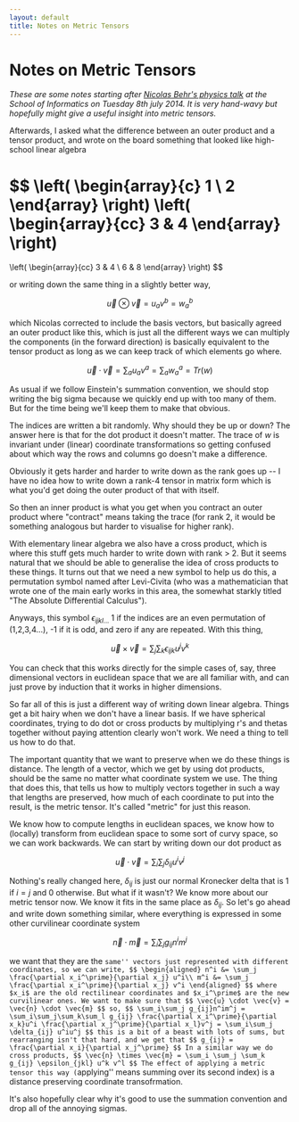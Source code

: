 ```yaml
---
layout: default
title: Notes on Metric Tensors
---
```


Notes on Metric Tensors
=======================

*These are some notes starting after 
[Nicolas Behr's physics talk](https://www.wiki.ed.ac.uk/display/RBM/Session+5%3A+Differential+Geometry+III+and+Classical+Hamiltonian+mechanics+II)
at the School of Informatics on Tuesday 8th july 2014. It is very
hand-wavy but hopefully might give a useful insight into metric
tensors.*

Afterwards, I asked what the difference between an outer product and a
tensor product, and wrote on the board something that looked like
high-school linear algebra

$$
\left( \begin{array}{c}
  1 \\
  2 \end{array} \right)
\left( \begin{array}{cc}
  3 & 4
\end{array} \right)
=
\left( \begin{array}{cc}
  3 & 4 \\
  6 & 8
\end{array} \right)
$$

or writing down the same thing in a slightly better way,

$$
\vec{u} \otimes \vec{v} = u_a v^b = w_a^b
$$

which Nicolas corrected to include the basis vectors, but basically
agreed an outer product like this, which is just all the different
ways we can multiply the components (in the forward direction) is
basically equivalent to the tensor product as long as we can keep
track of which elements go where.

$$
\vec{u} \cdot \vec{v} = \sum_a u_a v^a = \sum_a w_a^a = Tr(w)
$$

As usual if we follow Einstein's summation convention, we should
stop writing the big sigma because we quickly end up with too many of
them. But for the time being we'll keep them to make that obvious.

The indices are written a bit randomly. Why should they be up or down?
The answer here is that for the dot product it doesn't matter. The
trace of $w$ is invariant under (linear) coordinate transformations so
getting confused about which way the rows and columns go doesn't make
a difference.

Obviously it gets harder and harder to write down as the rank goes up
-- I have no idea how to write down a rank-4 tensor in matrix form
which is what you'd get doing the outer product of that with itself.

So then an inner product is what you get when you contract an outer
product where "contract" means taking the trace (for rank 2, it would
be something analogous but harder to visualise for higher rank).

With elementary linear algebra we also have a cross product, which is
where this stuff gets much harder to write down with rank > 2. But it
seems natural that we should be able to generalise the idea of cross
products to these things. It turns out that we need a new symbol to
help us do this, a permutation symbol named after Levi-Civita (who was
a mathematician that wrote one of the main early works in this area,
the somewhat starkly titled "The Absolute Differential Calculus").

Anyways, this symbol $\epsilon_{ijkl...}$ 1 if the indices are an even
permutation of (1,2,3,4...), -1 if it is odd, and zero if any are
repeated. With this thing, 

$$
  \vec{u} \times \vec{v} = \sum_j \sum_k \epsilon_{ijk} u^j v^k
$$

You can check that this works directly for the simple cases of, say,
three dimensional vectors in euclidean space that we are all familiar
with, and can just prove by induction that it works in higher
dimensions.

So far all of this is just a different way of writing down linear
algebra. Things get a bit hairy when we don't have a linear basis. If
we have spherical coordinates, trying to do dot or cross products by
multiplying r's and thetas together without paying attention clearly
won't work. We need a thing to tell us how to do that.

The important quantity that we want to preserve when we do these things
is distance. The length of a vector, which we get by using dot
products, should be the same no matter what coordinate system we use.
The thing that does this, that tells us how to multiply vectors
together in such a way that lengths are preserved, how much of each
coordinate to put into the result, is the metric tensor. It's called
"metric" for just this reason.

We know how to compute lengths in euclidean spaces, we know how to
(locally) transform from euclidean space to some sort of curvy space,
so we can work backwards. We can start by writing down our dot product
as

$$
\vec{u} \cdot \vec{v} = \sum_i \sum_j \delta_{ij} u^i v^j
$$

Nothing's really changed here, 
$\delta_{ij}$
is just our normal
Kronecker delta that is 1 if $i = j$ and 0 otherwise. But what if it
wasn't? We know more about our metric tensor now. We know it fits in
the same place as
$\delta_{ij}$.
So let's go ahead and write down
something similar, where everything is expressed in some other
curvilinear coordinate system

$$
\vec{n} \cdot \vec{m} = \sum_i\sum_j g_{ij}n^im^j
$$

we want that they are the ``same'' vectors just represented with
different coordinates, so we can write,
$$
\begin{aligned}
  n^i &= \sum_j \frac{\partial x_i^\prime}{\partial x_j} u^i\\
  m^i &= \sum_j \frac{\partial x_i^\prime}{\partial x_j} v^i
\end{aligned}
$$
where $x_i$ are the old rectilinear coordinates and $x_i^\prime$ are
the new curvilinear ones. We want to make sure that
$$
\vec{u} \cdot \vec{v} = \vec{n} \cdot \vec{m}
$$
so,
$$
\sum_i\sum_j g_{ij}n^im^j =
\sum_i\sum_j\sum_k\sum_l g_{ij}
\frac{\partial x_i^\prime}{\partial x_k}u^i
\frac{\partial x_j^\prime}{\partial x_l}v^j
= \sum_i\sum_j \delta_{ij} u^iu^j
$$
this is a bit of a beast with lots of sums, but rearranging isn't that
hard, and we get that
$$
g_{ij} = \frac{\partial x_i}{\partial x_j^\prime}
$$
In a similar way we do cross products,
$$
\vec{n} \times \vec{m} =
\sum_i \sum_j \sum_k g_{ij} \epsilon_{jkl} u^k v^l
$$
The effect of applying a metric tensor this way (``applying'' means
summing over its second index) is a distance preserving coordinate
transofrmation.

It's also hopefully clear why it's good to use the summation
convention and drop all of the annoying sigmas.
